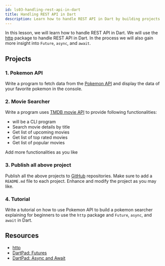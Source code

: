 ```yaml
---
id: ls03-handling-rest-api-in-dart
title: Handling REST API in Dart
description: Learn how to handle REST API in Dart by building projects like Pokemon searcher, Movie searcher, and more. You will learn to use the http package and Future, async, and await in Dart.
---
```


In this lesson, we will learn how to handle REST API in Dart. We will use the [http](https://pub.dev/packages/http) package to handle REST API in Dart. In the process we will also gain more insight into `Future`, `async`, and `await`.

## Projects

### 1. Pokemon API

Write a program to fetch data from the [Pokemon API](https://pokeapi.co/docs/v2) and display the data of your favorite pokemon in the console.

### 2. Movie Searcher

Write a program uses [TMDB movie API](https://developers.themoviedb.org/3) to provide following functionalities:

- will be a CLI program
- Search movie details by title
- Get list of upcoming movies
- Get list of top rated movies
- Get list of popular movies

Add more functionalities as you like

### 3. Publish all above project

Publish all the above projects to [GitHub](https://github.com) repositories. Make sure to add a `README.md` file to each project. Enhance and modify the project as you may like.

### 4. Tutorial

Write a tutorial on how to use Pokemon API to build a pokemon searcher explaining for beginners to use the `http` package and `Future`, `async`, and `await` in Dart.

## Resources

- [http](https://pub.dev/packages/http)
- [DartPad: Futures](https://dartpad.dev/futures)
- [DartPad: Async and Await](https://dartpad.dev/async-await)
